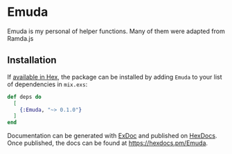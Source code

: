 # Emuda

Emuda is my personal of helper functions. Many of them were adapted from Ramda.js

## Installation

If [available in Hex](https://hex.pm/docs/publish), the package can be installed
by adding `Emuda` to your list of dependencies in `mix.exs`:

```elixir
def deps do
  [
    {:Emuda, "~> 0.1.0"}
  ]
end
```

Documentation can be generated with [ExDoc](https://github.com/elixir-lang/ex_doc)
and published on [HexDocs](https://hexdocs.pm). Once published, the docs can
be found at <https://hexdocs.pm/Emuda>.

